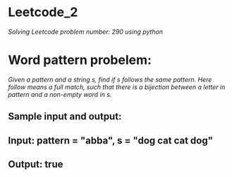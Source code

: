 # Leetcode_2
_Solving Leetcode problem number: 290 using python_

# Word pattern probelem:
_Given a pattern and a string s, find if s follows the same pattern. Here follow means a full match, such that there is a bijection between a letter in pattern and a non-empty word in s._
## Sample input and output: 
##  Input: pattern = "abba", s = "dog cat cat dog"
##  Output: true


